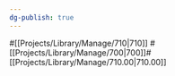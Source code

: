 ```yaml
---
dg-publish: true
---
```

#[[Projects/Library/Manage/710\|710]] #[[Projects/Library/Manage/700\|700]]#[[Projects/Library/Manage/710.00\|710.00]]